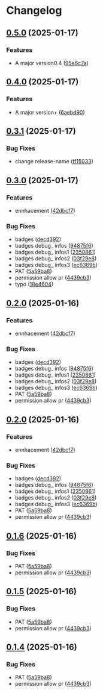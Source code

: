 # Changelog

## [0.5.0](https://github.com/L-Christ-ASD/automatic-Release-action/compare/v0.4.0...v0.5.0) (2025-01-17)


### Features

* A major version0.4 ([95e6c7a](https://github.com/L-Christ-ASD/automatic-Release-action/commit/95e6c7a509840f07b9e13da58e687f2817703b09))

## [0.4.0](https://github.com/L-Christ-ASD/automatic-Release-action/compare/v0.3.1...v0.4.0) (2025-01-17)


### Features

* A major version+ ([6aebd90](https://github.com/L-Christ-ASD/automatic-Release-action/commit/6aebd902f220a1c554abec1b9691735a842c099c))

## [0.3.1](https://github.com/L-Christ-ASD/Auto.Release/compare/v0.3.0...v0.3.1) (2025-01-17)


### Bug Fixes

* change release-name ([ff15033](https://github.com/L-Christ-ASD/Auto.Release/commit/ff15033c9a77c3aca6c3eb5bf0b76e140f42cd30))

## [0.3.0](https://github.com/L-Christ-ASD/s09_challenge_Latest/compare/v0.2.0...v0.3.0) (2025-01-17)


### Features

* ennhacement ([42dbcf7](https://github.com/L-Christ-ASD/s09_challenge_Latest/commit/42dbcf7df6ad429365e053823b2f5e7e29ad44cd))


### Bug Fixes

* badges ([decd392](https://github.com/L-Christ-ASD/s09_challenge_Latest/commit/decd3923e8ad274c6ba6a6dc2fed1ee51d088416))
* badges debug_ infos ([94875f6](https://github.com/L-Christ-ASD/s09_challenge_Latest/commit/94875f6a011339d75ffb4c3e426c8e243b282a2e))
* badges debug_ infos1 ([2350861](https://github.com/L-Christ-ASD/s09_challenge_Latest/commit/235086198c25224e5fa08c721edad220097c8bc8))
* badges debug_ infos2 ([03f29e8](https://github.com/L-Christ-ASD/s09_challenge_Latest/commit/03f29e83df5722de01ec36db85116166532ae7f2))
* badges debug_ infos3 ([ec6369b](https://github.com/L-Christ-ASD/s09_challenge_Latest/commit/ec6369b874d9eb4c5d1f7c466ae033df4fd2e6c3))
* PAT ([5a59ba8](https://github.com/L-Christ-ASD/s09_challenge_Latest/commit/5a59ba8d33130ec9ded7e39a4c79407f505f8742))
* permission allow pr ([4439cb3](https://github.com/L-Christ-ASD/s09_challenge_Latest/commit/4439cb3192dec2dbbfbc387947cac79abba390b1))
* typo ([18e4604](https://github.com/L-Christ-ASD/s09_challenge_Latest/commit/18e4604ed0a576030f83370d02cf853deb2c93b4))

## [0.2.0](https://github.com/L-Christ-ASD/s09_challenge_Latest/compare/v0.1.7...v0.2.0) (2025-01-16)


### Features

* ennhacement ([42dbcf7](https://github.com/L-Christ-ASD/s09_challenge_Latest/commit/42dbcf7df6ad429365e053823b2f5e7e29ad44cd))


### Bug Fixes

* badges ([decd392](https://github.com/L-Christ-ASD/s09_challenge_Latest/commit/decd3923e8ad274c6ba6a6dc2fed1ee51d088416))
* badges debug_ infos ([94875f6](https://github.com/L-Christ-ASD/s09_challenge_Latest/commit/94875f6a011339d75ffb4c3e426c8e243b282a2e))
* badges debug_ infos1 ([2350861](https://github.com/L-Christ-ASD/s09_challenge_Latest/commit/235086198c25224e5fa08c721edad220097c8bc8))
* badges debug_ infos2 ([03f29e8](https://github.com/L-Christ-ASD/s09_challenge_Latest/commit/03f29e83df5722de01ec36db85116166532ae7f2))
* badges debug_ infos3 ([ec6369b](https://github.com/L-Christ-ASD/s09_challenge_Latest/commit/ec6369b874d9eb4c5d1f7c466ae033df4fd2e6c3))
* PAT ([5a59ba8](https://github.com/L-Christ-ASD/s09_challenge_Latest/commit/5a59ba8d33130ec9ded7e39a4c79407f505f8742))
* permission allow pr ([4439cb3](https://github.com/L-Christ-ASD/s09_challenge_Latest/commit/4439cb3192dec2dbbfbc387947cac79abba390b1))

## [0.2.0](https://github.com/L-Christ-ASD/s09_challenge_Latest/compare/v0.1.6...v0.2.0) (2025-01-16)


### Features

* ennhacement ([42dbcf7](https://github.com/L-Christ-ASD/s09_challenge_Latest/commit/42dbcf7df6ad429365e053823b2f5e7e29ad44cd))


### Bug Fixes

* badges ([decd392](https://github.com/L-Christ-ASD/s09_challenge_Latest/commit/decd3923e8ad274c6ba6a6dc2fed1ee51d088416))
* badges debug_ infos ([94875f6](https://github.com/L-Christ-ASD/s09_challenge_Latest/commit/94875f6a011339d75ffb4c3e426c8e243b282a2e))
* badges debug_ infos1 ([2350861](https://github.com/L-Christ-ASD/s09_challenge_Latest/commit/235086198c25224e5fa08c721edad220097c8bc8))
* badges debug_ infos2 ([03f29e8](https://github.com/L-Christ-ASD/s09_challenge_Latest/commit/03f29e83df5722de01ec36db85116166532ae7f2))
* badges debug_ infos3 ([ec6369b](https://github.com/L-Christ-ASD/s09_challenge_Latest/commit/ec6369b874d9eb4c5d1f7c466ae033df4fd2e6c3))
* PAT ([5a59ba8](https://github.com/L-Christ-ASD/s09_challenge_Latest/commit/5a59ba8d33130ec9ded7e39a4c79407f505f8742))
* permission allow pr ([4439cb3](https://github.com/L-Christ-ASD/s09_challenge_Latest/commit/4439cb3192dec2dbbfbc387947cac79abba390b1))

## [0.1.6](https://github.com/L-Christ-ASD/s09_challenge_Latest/compare/v0.1.5...v0.1.6) (2025-01-16)


### Bug Fixes

* PAT ([5a59ba8](https://github.com/L-Christ-ASD/s09_challenge_Latest/commit/5a59ba8d33130ec9ded7e39a4c79407f505f8742))
* permission allow pr ([4439cb3](https://github.com/L-Christ-ASD/s09_challenge_Latest/commit/4439cb3192dec2dbbfbc387947cac79abba390b1))

## [0.1.5](https://github.com/L-Christ-ASD/s09_challenge_Latest/compare/v0.1.4...v0.1.5) (2025-01-16)


### Bug Fixes

* PAT ([5a59ba8](https://github.com/L-Christ-ASD/s09_challenge_Latest/commit/5a59ba8d33130ec9ded7e39a4c79407f505f8742))
* permission allow pr ([4439cb3](https://github.com/L-Christ-ASD/s09_challenge_Latest/commit/4439cb3192dec2dbbfbc387947cac79abba390b1))

## [0.1.4](https://github.com/L-Christ-ASD/s09_challenge_Latest/compare/v0.1.3...v0.1.4) (2025-01-16)


### Bug Fixes

* PAT ([5a59ba8](https://github.com/L-Christ-ASD/s09_challenge_Latest/commit/5a59ba8d33130ec9ded7e39a4c79407f505f8742))
* permission allow pr ([4439cb3](https://github.com/L-Christ-ASD/s09_challenge_Latest/commit/4439cb3192dec2dbbfbc387947cac79abba390b1))
